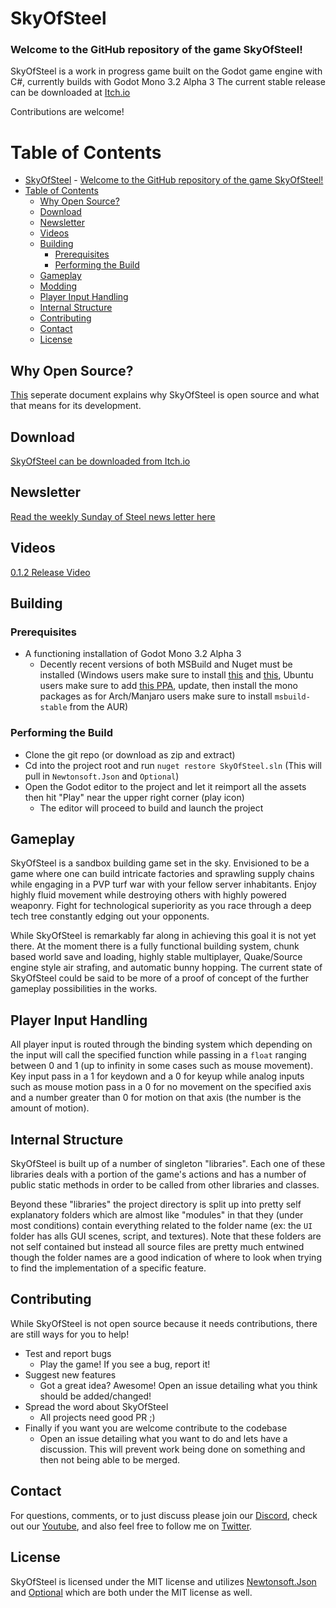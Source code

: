 # SkyOfSteel

### Welcome to the GitHub repository of the game SkyOfSteel!

SkyOfSteel is a work in progress game built on the Godot game engine with C#, currently builds with Godot Mono 3.2 Alpha 3
The current stable release can be downloaded at [Itch.io](https://forloveofcats.itch.io/skyofsteel "Itch.io link")

Contributions are welcome!


# Table of Contents
- [SkyOfSteel](#skyofsteel)
        - [Welcome to the GitHub repository of the game SkyOfSteel!](#welcome-to-the-github-repository-of-the-game-skyofsteel)
- [Table of Contents](#table-of-contents)
    - [Why Open Source?](#why-open-source)
    - [Download](#download)
    - [Newsletter](#newsletter)
    - [Videos](#videos)
    - [Building](#building)
        - [Prerequisites](#prerequisites)
        - [Performing the Build](#performing-the-build)
    - [Gameplay](#gameplay)
    - [Modding](#modding)
    - [Player Input Handling](#player-input-handling)
    - [Internal Structure](#internal-structure)
    - [Contributing](#contributing)
    - [Contact](#contact)
    - [License](#license)


## Why Open Source?
[This](./FOSS.md) seperate document explains why SkyOfSteel is open
source and what that means for its development.



## Download
[SkyOfSteel can be downloaded from Itch.io](https://forloveofcats.itch.io/skyofsteel "Itch.io link")



## Newsletter
[Read the weekly Sunday of Steel news letter here](https://skyofsteel.org/Posts "Blog link")



## Videos
[0.1.2 Release Video](https://www.youtube.com/watch?v=D9XTBXHrNhc "0.1.2 release video link")



## Building

### Prerequisites

* A functioning installation of Godot Mono 3.2 Alpha 3
  * Decently recent versions of both MSBuild and Nuget must be installed (Windows users make sure
  to install [this](https://www.mono-project.com/download/stable/#download-win) and
  [this](https://www.microsoft.com/en-us/download/details.aspx?id=56119), Ubuntu users make
  sure to add [this PPA](https://www.mono-project.com/download/stable/#download-lin), update,
  then install the mono packages as for Arch/Manjaro users make sure to install `msbuild-stable` from the AUR)


### Performing the Build

* Clone the git repo (or download as zip and extract)
* Cd into the project root and run `nuget restore SkyOfSteel.sln` (This will pull in `Newtonsoft.Json` and `Optional`)
* Open the Godot editor to the project and let it reimport all the assets then hit "Play" near the upper right corner (play icon)
  * The editor will proceed to build and launch the project



## Gameplay

SkyOfSteel is a sandbox building game set in the sky. Envisioned to be
a game where one can build intricate factories and sprawling supply
chains while engaging in a PVP turf war with your fellow server
inhabitants. Enjoy highly fluid movement while destroying others with
highly powered weaponry. Fight for technological superiority as you
race through a deep tech tree constantly edging out your
opponents.

While SkyOfSteel is remarkably far along in achieving this goal it is
not yet there. At the moment there is a fully functional building
system, chunk based world save and loading, highly stable multiplayer,
Quake/Source engine style air strafing, and automatic bunny
hopping. The current state of SkyOfSteel could be said to be more of a
proof of concept of the further gameplay possibilities in the works.



## Player Input Handling

All player input is routed through the binding system which depending
on the input will call the specified function while passing in a
`float` ranging between 0 and 1 (up to infinity in some cases such as
mouse movement). Key input pass in a 1 for keydown and a 0 for keyup
while analog inputs such as mouse motion pass in a 0 for no movement
on the specified axis and a number greater than 0 for motion on that
axis (the number is the amount of motion).



## Internal Structure

SkyOfSteel is built up of a number of singleton "libraries". Each one of these libraries deals
with a portion of the game's actions and has a number of public static methods in order to be
called from other libraries and classes.

Beyond these "libraries" the project directory is split up into pretty self explanatory folders
which are almost like "modules" in that they (under most conditions) contain everything related
to the folder name (ex: the `UI` folder has alls GUI scenes, script, and textures). Note that
these folders are not self contained but instead all source files are pretty much entwined though
the folder names are a good indication of where to look when trying to find the implementation
of a specific feature.



## Contributing

While SkyOfSteel is not open source because it needs contributions,
there are still ways for you to help!

* Test and report bugs
  * Play the game! If you see a bug, report it!
* Suggest new features
  * Got a great idea? Awesome! Open an issue detailing what you think
    should be added/changed!
* Spread the word about SkyOfSteel
  * All projects need good PR ;)
* Finally if you want you are welcome contribute to the codebase
  * Open an issue detailing what you want to do and lets have a
    discussion. This will prevent work being done on something and
    then not being able to be merged.


## Contact
For questions, comments, or to just discuss please join our
[Discord](https://www.discord.gg/Ag5Yckw "Discord Server Invite Link"),
check out our [Youtube](https://www.youtube.com/channel/UCK3ptxlx1ahtbI8PZa8_Tig "SkyOfSteel Youtube Channel"),
and also feel free to follow me on [Twitter](https://twitter.com/ForLoveOfCats "ForLoveOfCats Twitter Page").



## License

SkyOfSteel is licensed under the MIT license and utilizes
[Newtonsoft.Json](https://github.com/JamesNK/Newtonsoft.Json) and
[Optional](https://github.com/nlkl/Optional) which are both under the
MIT license as well.
